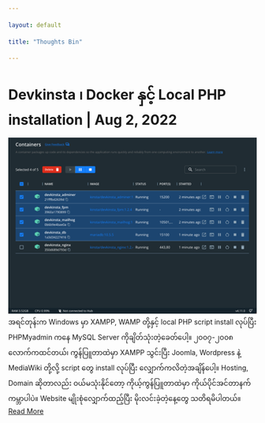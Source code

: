 ```yaml
---

layout: default

title: "Thoughts Bin"

---
```


# Devkinsta ၊ Docker နှင့် Local PHP installation | Aug 2, 2022
<img src="images/devkinsta.png" style="zoom:75%;"></img>
အရင်တုန်းက Windows မှာ XAMPP, WAMP တို့နှင့် local PHP script install လုပ်ပြီး PHPMyadmin ကနေ MySQL Server ကိုချိတ်သုံးတဲ့ခေတ်ပေါ့။ ၂၀၀၇-၂၀၀၈ လောက်ကထင်တယ်၊ ကွန်ပြူတာထဲမှာ XAMPP သွင်းပြီး Joomla, Wordpress နဲ့ MediaWiki တို့လို့ script တွေ install လုပ်ပြီး လျှောက်ကလိတဲ့အချိန်ပေါ့။ Hosting, Domain ဆိုတာလည်း ဝယ်မသုံးနိုင်တော့ ကိုယ့်ကွန်ပြူတာထဲမှာ ကိုယ်ပိုင်အင်တာနက်ကမ္ဘာပါပဲ။ Website မျိုးစုံလျှောက်ထည့်ပြီး မိုးလင်းခဲ့တဲ့နေ့တွေ သတိရမိပါတယ်။
[Read More](devkinsta-docker.md)
